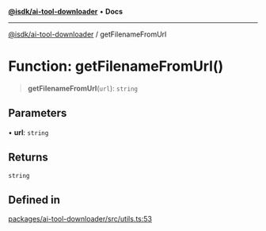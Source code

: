 [**@isdk/ai-tool-downloader**](../README.md) • **Docs**

***

[@isdk/ai-tool-downloader](../globals.md) / getFilenameFromUrl

# Function: getFilenameFromUrl()

> **getFilenameFromUrl**(`url`): `string`

## Parameters

• **url**: `string`

## Returns

`string`

## Defined in

[packages/ai-tool-downloader/src/utils.ts:53](https://github.com/isdk/ai-tool-download.js/blob/513ac95661c0bfeec424a264c269c7a69d0aa2aa/src/utils.ts#L53)
